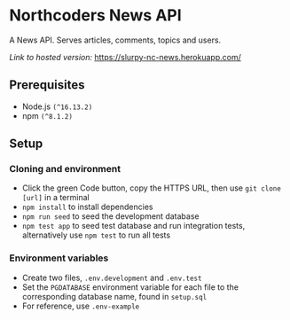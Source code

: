 # Northcoders News API

A News API.  Serves articles, comments, topics and users.

*Link to hosted version:* https://slurpy-nc-news.herokuapp.com/

## Prerequisites
- Node.js `(^16.13.2)`
- npm `(^8.1.2)`

## Setup 
### Cloning and environment
- Click the green Code button, copy the HTTPS URL, then use `git clone [url]` in a terminal
- `npm install` to install dependencies
- `npm run seed` to seed the development database
- `npm test app` to seed test database and run integration tests, alternatively use `npm test` to run all tests 
### Environment variables
- Create two files, `.env.development` and `.env.test`
- Set the `PGDATABASE` environment variable for each file to the corresponding database name, found in `setup.sql`
- For reference, use `.env-example`



